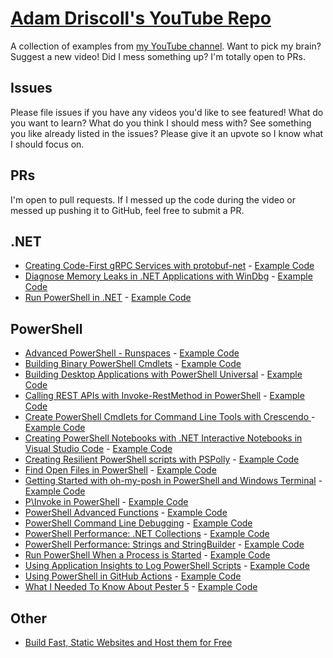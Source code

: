 # [Adam Driscoll's YouTube Repo](https://www.youtube.com/c/AdamDriscoll/)

A collection of examples from [my YouTube channel](https://www.youtube.com/channel/UCIrhSHyw-ySF4eQFkt6fQSA). Want to pick my brain? Suggest a new video! Did I mess something up? I'm totally open to PRs. 

## Issues

Please file issues if you have any videos you'd like to see featured! What do you want to learn? What do you think I should mess with? See something you like already listed in the issues? Please give it an upvote so I know what I should focus on. 

## PRs

I'm open to pull requests. If I messed up the code during the video or messed up pushing it to GitHub, feel free to submit a PR. 

## .NET 

- [Creating Code-First gRPC Services with protobuf-net](https://youtu.be/BS5AeaMi5HA) - [Example Code](/dotnet/Code-First%20gRPC%20Services%20with%20protobuf-net/)
- [Diagnose Memory Leaks in .NET Applications with WinDbg](https://youtu.be/V-bbGIb1cEo) - [Example Code](/dotnet/Diagnose%20Memory%20Leaks%20in%20.NET%20Applications%20with%20WinDbg/)
- [Run PowerShell in .NET](https://youtu.be/9D-q3NMznjo) - [Example Code](/dotnet/Run%20PowerShell%20in%20.NET/)

## PowerShell

- [Advanced PowerShell - Runspaces](https://youtu.be/WvxUuru_vhk) - [Example Code](/PowerShell/Advanced%20PowerShell%20-%20Runspaces/)
- [Building Binary PowerShell Cmdlets](https://youtu.be/4fgccFI-EHY) - [Example Code](/PowerShell/Building%20Binary%20PowerShell%20Cmdlets/src/)
- [Building Desktop Applications with PowerShell Universal](https://youtu.be/0Y83N1yA7XE) - [Example Code](/PowerShell/Building%20Desktop%20Applications%20with%20PowerShell%20Universal/)
- [Calling REST APIs with Invoke-RestMethod in PowerShell](https://youtu.be/wpquzkKGxVM) - [Example Code](/PowerShell/Calling%20REST%20APIs%20with%20Invoke-RestMethod%20in%20PowerShell/)
- [Create PowerShell Cmdlets for Command Line Tools with Crescendo ](https://youtu.be/c9m7ZdSwgkQ) - [Example Code](/PowerShell/Create%20PowerShell%20Cmdlets%20for%20Command%20Line%20Tools%20with%20Crescendo/)
- [Creating PowerShell Notebooks with .NET Interactive Notebooks in Visual Studio Code](https://youtu.be/L1H9EouF8Xg) - [Example Code](/PowerShell/Creating%20PowerShell%20Notebooks%20with%20.NET%20Interactive%20Notebooks%20in%20Visual%20Studio%20Code/notebook.dib)
- [Creating Resilient PowerShell scripts with PSPolly](https://youtu.be/dEs3BUc2R7w) - [Example Code](/PowerShell/Creating%20Resilient%20PowerShell%20scripts%20with%20PSPolly/)
- [Find Open Files in PowerShell](https://youtu.be/rPQTKQBTFLo) - [Example Code](/PowerShell/Find%20Open%20Files) 
- [Getting Started with oh-my-posh in PowerShell and Windows Terminal](https://youtu.be/OL9Mr4dzIWU) - [Example Code](/PowerShell/Getting%20Started%20with%20oh-my-posh%20in%20PowerShell%20and%20Windows%20Terminal/)
- [P\Invoke in PowerShell](https://youtu.be/IN1KmLsaP7w) - [Example Code](https://github.com/adamdriscoll/pinvoke)
- [PowerShell Advanced Functions](https://youtu.be/pHkAP78KDJk) - [Example Code](/PowerShell/PowerShell%20Advanced%20Functions/)
- [PowerShell Command Line Debugging](https://youtu.be/TCs8KmyZCgs) - [Example Code](/PowerShell/PowerShell%20Command%20Line%20Debugging/)
- [PowerShell Performance: .NET Collections](https://youtu.be/FXZLYKrbivY) - [Example Code](/PowerShell/PowerShell%20Performance%20-%20.NET%20Collections/)
- [PowerShell Performance: Strings and StringBuilder](https://youtu.be/W5stxz96FO0) - [Example Code](/PowerShell/PowerShell%20Performance%20-%20Strings%20and%20StringBuilder/)
- [Run PowerShell When a Process is Started](https://youtu.be/K5wwXOsQONs) - [Example Code](/PowerShell/Run%20PowerShell%20When%20a%20Process%20is%20Started/) 
- [Using Application Insights to Log PowerShell Scripts](https://youtu.be/asE5uCy8zYI) - [Example Code](/PowerShell/Using%20Application%20Insights%20to%20Log%20PowerShell%20Scripts/)
- [Using PowerShell in GitHub Actions](https://youtu.be/FU7w7We_hh8) - [Example Code](https://github.com/adamdriscoll/pwsh-github-actions) 
- [What I Needed To Know About Pester 5](https://youtu.be/iBgieFKACwI) - [Example Code](/PowerShell/What%20I%20Needed%20to%20Know%20About%20Pester%205/)

## Other 

- [Build Fast, Static Websites and Host them for Free](https://youtu.be/kiL7xoCNrgQ)